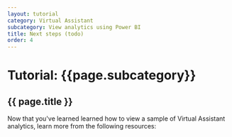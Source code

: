 ```yaml
---
layout: tutorial
category: Virtual Assistant
subcategory: View analytics using Power BI
title: Next steps (todo)
order: 4
---
```


# Tutorial: {{page.subcategory}}

## {{ page.title }}

Now that you've learned learned how to view a sample of Virtual Assistant analytics, learn more from the following resources:
